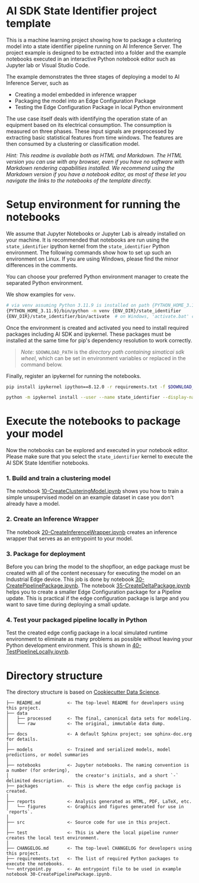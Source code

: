 <!--
SPDX-FileCopyrightText: Copyright (C) Siemens AG 2021. All Rights Reserved.

SPDX-License-Identifier: MIT
-->

# AI SDK State Identifier project template

This is a machine learning project showing how to package a clustering model into a state identifier pipeline running on AI Inference Server.
The project example is designed to be extracted into a folder and the example notebooks executed in an interactive Python notebook editor such as Jupyter lab or Visual Studio Code.

The example demonstrates the three stages of deploying a model to AI Inference Server, such as

- Creating a model embedded in inference wrapper
- Packaging the model into an Edge Configuration Package
- Testing the Edge Configuration Package in local Python environment

The use case itself deals with identifying the operation state of an equipment based on its electrical consumption. The consumption is measured on three phases. These input signals are preprocessed by extracting basic statistical features from time windows. The features are then consumed by a clustering or classification model.

_Hint: This readme is available both as HTML and Markdown. The HTML version you can use with any browser, even if you have no software with Markdown rendering capabilities installed. We recommend using the Markdown version if you have a notebook editor, as most of these let you navigate the links to the notebooks of the template directly._

# Setup environment for running the notebooks

We assume that Jupyter Notebooks or Jupyter Lab is already installed on your machine.
It is recommended that notebooks are run using the `state_identifier` ipython kernel from the `state_identifier` Python environment.
The following commands show how to set up such an environment on Linux.
If you are using Windows, please find the minor differences in the comments.

You can choose your preferred Python environment manager to create the separated Python environment.

We show examples for `venv`.

```bash
# via venv assuming Python 3.11.9 is installed on path {PYTHON_HOME_3.11.9}
{PYTHON_HOME_3.11.9}/bin/python -m venv {ENV_DIR}/state_identifier
{ENV_DIR}/state_identifier/bin/activate  # on Windows, 'activate.bat' can be found in folder 'Scripts' instead of 'bin'
```

Once the environment is created and activated you need to install required packages including AI SDK and ipykernel.
These packages must be installed at the same time for pip's dependency resolution to work correctly.

> _Note:_ `$DOWNLOAD_PATH` is the _directory path containing simaticai sdk wheel_, which can be set in environment variables or replaced in the command below.

Finally, register an ipykernel for running the notebooks.

```bash
pip install ipykernel ipython==8.12.0 -r requirements.txt -f $DOWNLOAD_PATH

python -m ipykernel install --user --name state_identifier --display-name "Python (state_identifier)"
```

# Execute the notebooks to package your model

Now the notebooks can be explored and executed in your notebook editor.
Please make sure that you select the `state_identifier` kernel to execute the AI SDK State Identifier notebooks.

### 1. Build and train a clustering model

The notebook [10-CreateClusteringModel.ipynb](notebooks/10-CreateClusteringModel.ipynb) shows you how to train a simple unsupervised model on an example dataset in case you don't already have a model.

### 2. Create an Inference Wrapper

The notebook [20-CreateInferenceWrapper.ipynb](notebooks/20-CreateInferenceWrapper.ipynb) creates an inference wrapper that serves as an entrypoint to your model.

### 3. Package for deployment

Before you can bring the model to the shopfloor, an edge package must be created with all of the content necessary for executing the model on an Industrial Edge device. This job is done by notebook [30-CreatePipelinePackage.ipynb](notebooks/30-CreatePipelinePackage.ipynb).
The notebook [35-CreateDeltaPackage.ipynb](notebooks/35-CreateDeltaPackage.ipynb) helps you to create a smaller Edge Configuration package for a Pipeline update. This is practical if the edge configuration package is large and you want to save time during deploying a small update.

### 4. Test your packaged pipeline locally in Python

Test the created edge config package in a local simulated runtime environment to eliminate as many problems as possible without leaving your Python development environment. This is shown in [40-TestPipelineLocally.ipynb](notebooks/40-TestPipelineLocally.ipynb).

# Directory structure

The directory structure is based on [Cookiecutter Data Science](https://drivendata.github.io/cookiecutter-data-science/).

```text
├── README.md          <- The top-level README for developers using this project.
├── data
│   ├── processed      <- The final, canonical data sets for modeling.
│   └── raw            <- The original, immutable data dump.
│
├── docs               <- A default Sphinx project; see sphinx-doc.org for details.
│
├── models             <- Trained and serialized models, model predictions, or model summaries
│
├── notebooks          <- Jupyter notebooks. The naming convention is a number (for ordering),
│                         the creator's initials, and a short `-` delimited description.
├── packages           <- This is where the edge config package is created.
│
├── reports            <- Analysis generated as HTML, PDF, LaTeX, etc.
│   └── figures        <- Graphics and figures generated for use in `reports`.
│
├── src                <- Source code for use in this project.
│
├── test               <- This is where the local pipeline runner creates the local test environment.
│
├── CHANGELOG.md       <- The top-level CHANGELOG for developers using this project.
├── requirements.txt   <- The list of required Python packages to execute the notebooks.
└── entrypoint.py      <- An entrypoint file to be used in example notebook 30-CreatePipelinePackage.ipynb.
```
